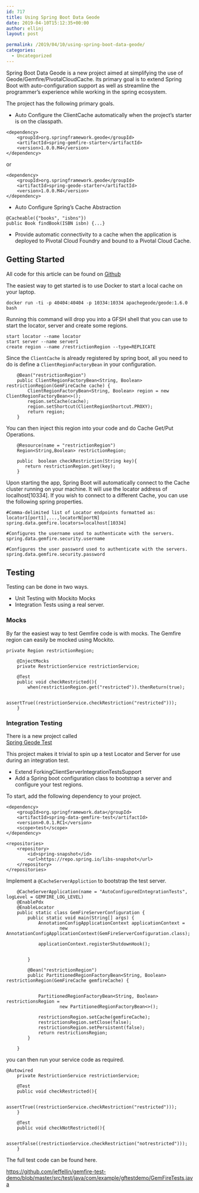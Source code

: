 ```yaml
---
id: 717
title: Using Spring Boot Data Geode
date: 2019-04-10T15:12:35+00:00
author: ellinj
layout: post

permalink: /2019/04/10/using-spring-boot-data-geode/
categories:
  - Uncategorized
---
```

<meta charset="utf-8" />

<link rel="stylesheet" href="https://unpkg.com/markdown-core@1.1.0/dist/index.bundle.css" />

<link rel="stylesheet" href="https://cdn.jsdelivr.net/mermaid/6.0.0/mermaid.css" />
<article class="markdown-body"> 

<p data-source-line="3">
  Spring Boot Data Geode is a new project aimed at simplifying the use of Geode/Gemfire/PivotalCloudCache. Its primary goal is to extend Spring Boot with auto-configuration support as well as streamline the programmer&#8217;s experience while working in the spring ecosystem.
</p>

<p data-source-line="5">
  The project has the following primary goals.
</p>

<ul data-source-line="7">
  <li>
    Auto Configure the ClientCache automatically when the project&#8217;s starter is on the classpath.
  </li>
</ul>

    <dependency>
        <groupId>org.springframework.geode</groupId>
        <artifactId>spring-gemfire-starter</artifactId>
        <version>1.0.0.M4</version>
    </dependency>
    

<p data-source-line="15">
  or
</p>

    <dependency>
        <groupId>org.springframework.geode</groupId>
        <artifactId>spring-geode-starter</artifactId>
        <version>1.0.0.M4</version>
    </dependency>
    

<ul data-source-line="25">
  <li>
    Auto Configure Spring&#8217;s Cache Abstraction
  </li>
</ul>

    @Cacheable({"books", "isbns"})
    public Book findBook(ISBN isbn) {...}
    

<ul data-source-line="31">
  <li>
    Provide automatic connectivity to a cache when the application is deployed to Pivotal Cloud Foundry and bound to a Pivotal Cloud Cache.
  </li>
</ul>

<h2 id="getting-started" data-source-line="34">
  <a class="anchor" href="#getting-started"><span class="octicon octicon-link"></span></a>Getting Started
</h2>

<p data-source-line="36">
  All code for this article can be found on <a href="https://github.com/jeffellin/gemfire-test-demo">Github</a>
</p>

<p data-source-line="38">
  The easiest way to get started is to use Docker to start a local cache on your laptop.
</p>

    docker run -ti -p 40404:40404 -p 10334:10334 apachegeode/geode:1.6.0 bash
    

<p data-source-line="44">
  Running this command will drop you into a GFSH shell that you can use to start the locator, server and create some regions.
</p>

    start locator --name locator
    start server --name server1
    create region --name /restrictionRegion --type=REPLICATE
    

<p data-source-line="52">
  Since the <code>ClientCache</code> is already registered by spring boot, all you need to do is define a <code>ClientRegionFactoryBean</code> in your configuration.
</p>

        @Bean("restrictionRegion")
        public ClientRegionFactoryBean<String, Boolean> restrictionRegion(GemFireCache cache) {
            ClientRegionFactoryBean<String, Boolean> region = new ClientRegionFactoryBean<>();
            region.setCache(cache);
            region.setShortcut(ClientRegionShortcut.PROXY);
            return region;
        }
    

<p data-source-line="64">
  You can then inject this region into your code and do Cache Get/Put Operations.
</p>

        @Resource(name = "restrictionRegion")
        Region<String,Boolean> restrictionRegion;
    
        public  boolean checkRestriction(String key){
           return restrictionRegion.get(key);
        }
    

<p data-source-line="75">
  Upon starting the app, Spring Boot will automatically connect to the Cache cluster running on your machine. It will use the locator address of localhost[10334]. If you wish to connect to a different Cache, you can use the following spring properties.
</p>

    #Comma-delimited list of Locator endpoints formatted as: locator1[port1],...,locatorN[portN]
    spring.data.gemfire.locators=localhost[10334]
    
    #Configures the username used to authenticate with the servers.
    spring.data.gemfire.security.username
    
    #Configures the user password used to authenticate with the servers.
    spring.data.gemfire.security.password
    

<h2 id="testing" data-source-line="88">
  <a class="anchor" href="#testing"><span class="octicon octicon-link"></span></a>Testing
</h2>

<p data-source-line="90">
  Testing can be done in two ways.
</p>

<ul data-source-line="92">
  <li>
    Unit Testing with Mockito Mocks
  </li>
  <li>
    Integration Tests using a real server.
  </li>
</ul>

<h3 id="mocks" data-source-line="96">
  <a class="anchor" href="#mocks"><span class="octicon octicon-link"></span></a>Mocks
</h3>

<p data-source-line="98">
  By far the easiest way to test Gemfire code is with mocks. The Gemfire region can easily be mocked using Mockito.
</p>

<pre><code class="hljs">private Region restrictionRegion;

    @InjectMocks
    private RestrictionService restrictionService;

    @Test
    public void checkRestricted(){
        when(restrictionRegion.get("restricted")).thenReturn(true);

        assertTrue((restrictionService.checkRestriction("restricted")));
    }</code></pre>

<h3 id="integration-testing" data-source-line="114">
  <a class="anchor" href="#integration-testing"><span class="octicon octicon-link"></span></a>Integration Testing
</h3>

<p data-source-line="116">
  There is a new project called<br /> <a href="https://github.com/spring-projects/spring-test-data-geode">Spring Geode Test</a>
</p>

<p data-source-line="119">
  This project makes it trivial to spin up a test Locator and Server for use during an integration test.
</p>

<ul data-source-line="121">
  <li>
    Extend ForkingClientServerIntegrationTestsSupport
  </li>
  <li>
    Add a Spring boot configuration class to bootstrap a server and configure your test regions.
  </li>
</ul>

<p data-source-line="124">
  To start, add the following dependency to your project.
</p>

    <dependency>
        <groupId>org.springframework.data</groupId>
        <artifactId>spring-data-gemfire-test</artifactId>
        <version>0.0.1.RC1</version>
        <scope>test</scope>
    </dependency>
    
    <repositories>
        <repository>
            <id>spring-snapshot</id>
            <url>https://repo.spring.io/libs-snapshot</url>
        </repository>
    </repositories>
    
    

<p data-source-line="142">
  Implement a <code>@CacheServerAppliction</code> to bootstrap the test server.
</p>

        @CacheServerApplication(name = "AutoConfiguredIntegrationTests", logLevel = GEMFIRE_LOG_LEVEL)
        @EnablePdx
        @EnableLocator
        public static class GemFireServerConfiguration {
            public static void main(String[] args) {
                AnnotationConfigApplicationContext applicationContext =
                        new AnnotationConfigApplicationContext(GemFireServerConfiguration.class);
    
                applicationContext.registerShutdownHook();
    
    
            }
    
            @Bean("restrictionRegion")
            public PartitionedRegionFactoryBean<String, Boolean> restrictionRegion(GemFireCache gemfireCache) {
    
    
                PartitionedRegionFactoryBean<String, Boolean> restrictionsRegion =
                        new PartitionedRegionFactoryBean<>();
    
                restrictionsRegion.setCache(gemfireCache);
                restrictionsRegion.setClose(false);
                restrictionsRegion.setPersistent(false);
                return restrictionsRegion;
            }
    
        }
    

<p data-source-line="174">
  you can then run your service code as required.
</p>

<pre><code class="hljs">@Autowired
    private RestrictionService restrictionService;
 
    @Test
    public void checkRestricted(){

        assertTrue((restrictionService.checkRestriction("restricted")));
    }

    @Test
    public void checkNotRestricted(){

        assertFalse((restrictionService.checkRestriction("notrestricted")));
    }</code></pre>

<p data-source-line="194">
  The full test code can be found here.
</p>

<p data-source-line="196">
  <a href="https://github.com/jeffellin/gemfire-test-demo/blob/master/src/test/java/com/example/gftestdemo/GemFireTests.java">https://github.com/jeffellin/gemfire-test-demo/blob/master/src/test/java/com/example/gftestdemo/GemFireTests.java</a>
</p></article>